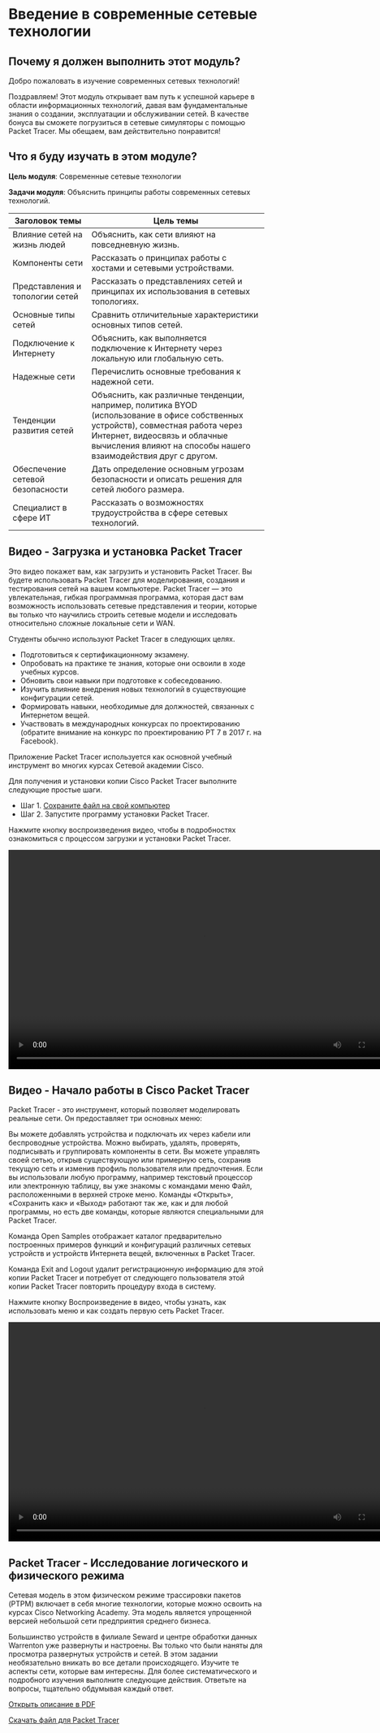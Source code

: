# Введение в современные сетевые технологии

<!-- 1.0.1 -->
## Почему я должен выполнить этот модуль?
Добро пожаловать в изучение современных сетевых технологий!

Поздравляем! Этот модуль открывает вам путь к успешной карьере в области информационных технологий, давая вам фундаментальные знания о создании, эксплуатации и обслуживании сетей. В качестве бонуса вы сможете погрузиться в сетевые симуляторы с помощью Packet Tracer. Мы обещаем, вам действительно понравится!


<!-- 1.0.2 -->
## Что я буду изучать в этом модуле?
**Цель модуля**: Современные сетевые технологии

**Задачи модуля**: Объяснить принципы работы современных сетевых технологий.

| Заголовок темы | Цель темы |
| --- | --- |
| Влияние сетей на жизнь людей | Объяснить, как сети влияют на повседневную жизнь. |
| Компоненты сети | Рассказать о принципах работы с хостами и сетевыми устройствами. |
| Представления и топологии сетей | Рассказать о представлениях сетей и принципах их использования в сетевых топологиях. |
| Основные типы сетей | Сравнить отличительные характеристики основных типов сетей. |
| Подключение к Интернету | Объяснить, как выполняется подключение к Интернету через локальную или глобальную сеть. |
| Надежные сети | Перечислить основные требования к надежной сети. |
| Тенденции развития сетей | Объяснить, как различные тенденции, например, политика BYOD (использование в офисе собственных устройств), совместная работа через Интернет, видеосвязь и облачные вычисления влияют на способы нашего взаимодействия друг с другом. |
| Обеспечение сетевой безопасности | Дать определение основным угрозам безопасности и описать решения для сетей любого размера. |
| Специалист в сфере ИТ | Рассказать о возможностях трудоустройства в сфере сетевых технологий. |


<!-- 1.0.3 -->
## Видео - Загрузка и установка Packet Tracer
Это видео покажет вам, как загрузить и установить Packet Tracer. Вы будете использовать Packet Tracer для моделирования, создания и тестирования сетей на вашем компьютере. Packet Tracer — это увлекательная, гибкая программная программа, которая даст вам возможность использовать сетевые представления и теории, которые вы только что научились строить сетевые модели и исследовать относительно сложные локальные сети и WAN.

Студенты обычно используют Packet Tracer в следующих целях.

- Подготовиться к сертификационному экзамену.
- Опробовать на практике те знания, которые они освоили в ходе учебных курсов.
- Обновить свои навыки при подготовке к собеседованию.
- Изучить влияние внедрения новых технологий в существующие конфигурации сетей.
- Формировать навыки, необходимые для должностей, связанных с Интернетом вещей.
- Участвовать в международных конкурсах по проектированию (обратите внимание на конкурс по проектированию PT 7 в 2017 г. на Facebook).

Приложение Packet Tracer используется как основной учебный инструмент во многих курсах Сетевой академии Cisco.

Для получения и установки копии Cisco Packet Tracer выполните следующие простые шаги.

- Шаг 1. [Сохраните файл на свой компьютер](./todo_place_link_to_packet_tracer_win_lin_mac)
- Шаг 2. Запустите программу установки Packet Tracer.

Нажмите кнопку воспроизведения видео, чтобы в подробностях ознакомиться с процессом загрузки и установки Packet Tracer.

<video width="768" height="432" controls>
  <source src="https://github.com/nsalab-tmn/learn-ccna1/raw/main/1.0-introduction/assets/1.0.3.mp4" type='video/mp4; codecs="avc1.42E01E, mp4a.40.2"'>
</video>

<!-- 1.0.4 -->
## Видео - Начало работы в Cisco Packet Tracer
Packet Tracer - это инструмент, который позволяет моделировать реальные сети. Он предоставляет три основных меню:

Вы можете добавлять устройства и подключать их через кабели или беспроводные устройства.
Можно выбирать, удалять, проверять, подписывать и группировать компоненты в сети.
Вы можете управлять своей сетью, открыв существующую или примерную сеть, сохранив текущую сеть и изменив профиль пользователя или предпочтения.
Если вы использовали любую программу, например текстовый процессор или электронную таблицу, вы уже знакомы с командами меню Файл, расположенными в верхней строке меню. Команды «Открыть», «Сохранить как» и «Выход» работают так же, как и для любой программы, но есть две команды, которые являются специальными для Packet Tracer.

Команда Open Samples отображает каталог предварительно построенных примеров функций и конфигураций различных сетевых устройств и устройств Интернета вещей, включенных в Packet Tracer.

Команда Exit and Logout удалит регистрационную информацию для этой копии Packet Tracer и потребует от следующего пользователя этой копии Packet Tracer повторить процедуру входа в систему.

Нажмите кнопку Воспроизведение в видео, чтобы узнать, как использовать меню и как создать первую сеть Packet Tracer.

<video width="768" height="432" controls>
  <source src="https://github.com/nsalab-tmn/learn-ccna1/raw/main/1.0-introduction/assets/1.0.4.mp4" type='video/mp4; codecs="avc1.42E01E, mp4a.40.2"'>
</video>

<!-- 1.0.5 -->
## Packet Tracer - Исследование логического и физического режима
Сетевая модель в этом физическом режиме трассировки пакетов (PTPM) включает в себя многие технологии, которые можно освоить на курсах Cisco Networking Academy. Эта модель является упрощенной версией небольшой сети предприятия среднего бизнеса.

Большинство устройств в филиале Seward и центре обработки данных Warrenton уже развернуты и настроены. Вы только что были наняты для просмотра развернутых устройств и сетей. В этом задании необязательно вникать во все детали происходящего. Изучите те аспекты сети, которые вам интересны. Для более систематического и подробного изучения выполните следующие действия. Ответьте на вопросы, тщательно обдумывая каждый ответ.

[Открыть описание в PDF](./assets/1.0.5-packet-tracer---logical-and-physical-mode-exploration_ru-RU.pdf)

[Скачать файл для Packet Tracer](./assets/1.0.5-packet-tracer---logical-and-physical-mode-exploration_ru-RU.pka)

